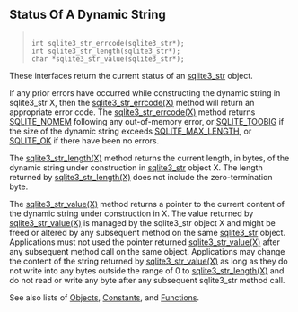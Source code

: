 ## Status Of A Dynamic String




> ```
> 
> int sqlite3_str_errcode(sqlite3_str*);
> int sqlite3_str_length(sqlite3_str*);
> char *sqlite3_str_value(sqlite3_str*);
> 
> ```



These interfaces return the current status of an [sqlite3\_str](../c3ref/str.html) object.


If any prior errors have occurred while constructing the dynamic string
in sqlite3\_str X, then the [sqlite3\_str\_errcode(X)](../c3ref/str_errcode.html) method will return
an appropriate error code. The [sqlite3\_str\_errcode(X)](../c3ref/str_errcode.html) method returns
[SQLITE\_NOMEM](../rescode.html#nomem) following any out\-of\-memory error, or
[SQLITE\_TOOBIG](../rescode.html#toobig) if the size of the dynamic string exceeds
[SQLITE\_MAX\_LENGTH](../limits.html#max_length), or [SQLITE\_OK](../rescode.html#ok) if there have been no errors.


The [sqlite3\_str\_length(X)](../c3ref/str_errcode.html) method returns the current length, in bytes,
of the dynamic string under construction in [sqlite3\_str](../c3ref/str.html) object X.
The length returned by [sqlite3\_str\_length(X)](../c3ref/str_errcode.html) does not include the
zero\-termination byte.


The [sqlite3\_str\_value(X)](../c3ref/str_errcode.html) method returns a pointer to the current
content of the dynamic string under construction in X. The value
returned by [sqlite3\_str\_value(X)](../c3ref/str_errcode.html) is managed by the sqlite3\_str object X
and might be freed or altered by any subsequent method on the same
[sqlite3\_str](../c3ref/str.html) object. Applications must not used the pointer returned
[sqlite3\_str\_value(X)](../c3ref/str_errcode.html) after any subsequent method call on the same
object. Applications may change the content of the string returned
by [sqlite3\_str\_value(X)](../c3ref/str_errcode.html) as long as they do not write into any bytes
outside the range of 0 to [sqlite3\_str\_length(X)](../c3ref/str_errcode.html) and do not read or
write any byte after any subsequent sqlite3\_str method call.


See also lists of
 [Objects](../c3ref/objlist.html),
 [Constants](../c3ref/constlist.html), and
 [Functions](../c3ref/funclist.html).


